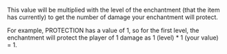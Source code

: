 This value will be multiplied with the level of the enchantment (that the item has currently) 
to get the number of damage your enchantment will protect.

For example, PROTECTION has a value of 1, so for the first level, the enchantment will 
protect the player of 1 damage as 1 (level) * 1 (your value) = 1.